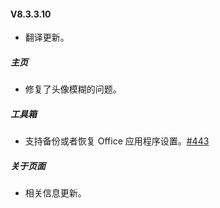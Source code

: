 #### V8.3.3.10

- 翻译更新。

##### 主页

- 修复了头像模糊的问题。

##### 工具箱

- 支持备份或者恢复 Office 应用程序设置。[#443](https://github.com/YerongAI/Office-Tool/issues/443)

##### 关于页面

- 相关信息更新。
